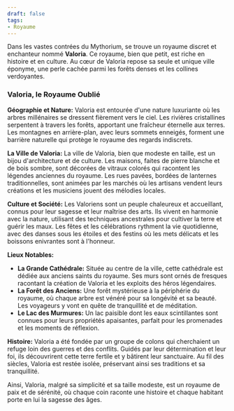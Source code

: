 ```yaml
---
draft: false
tags:
- Royaume
---
```


Dans les vastes contrées du Mythorium, se trouve un royaume discret et enchanteur nommé **Valoria**. Ce royaume, bien que petit, est riche en histoire et en culture. Au cœur de Valoria repose sa seule et unique ville éponyme, une perle cachée parmi les forêts denses et les collines verdoyantes.

### Valoria, le Royaume Oublié

**Géographie et Nature:**
Valoria est entourée d'une nature luxuriante où les arbres millénaires se dressent fièrement vers le ciel. Les rivières cristallines serpentent à travers les forêts, apportant une fraîcheur éternelle aux terres. Les montagnes en arrière-plan, avec leurs sommets enneigés, forment une barrière naturelle qui protège le royaume des regards indiscrets.

**La Ville de Valoria:**
La ville de Valoria, bien que modeste en taille, est un bijou d'architecture et de culture. Les maisons, faites de pierre blanche et de bois sombre, sont décorées de vitraux colorés qui racontent les légendes anciennes du royaume. Les rues pavées, bordées de lanternes traditionnelles, sont animées par les marchés où les artisans vendent leurs créations et les musiciens jouent des mélodies locales.

**Culture et Société:**
Les Valoriens sont un peuple chaleureux et accueillant, connus pour leur sagesse et leur maîtrise des arts. Ils vivent en harmonie avec la nature, utilisant des techniques ancestrales pour cultiver la terre et guérir les maux. Les fêtes et les célébrations rythment la vie quotidienne, avec des danses sous les étoiles et des festins où les mets délicats et les boissons enivrantes sont à l'honneur.

**Lieux Notables:**
- **La Grande Cathédrale:** Située au centre de la ville, cette cathédrale est dédiée aux anciens saints du royaume. Ses murs sont ornés de fresques racontant la création de Valoria et les exploits des héros légendaires.
- **La Forêt des Anciens:** Une forêt mystérieuse à la périphérie du royaume, où chaque arbre est vénéré pour sa longévité et sa beauté. Les voyageurs y vont en quête de tranquillité et de méditation.
- **Le Lac des Murmures:** Un lac paisible dont les eaux scintillantes sont connues pour leurs propriétés apaisantes, parfait pour les promenades et les moments de réflexion.

**Histoire:**
Valoria a été fondée par un groupe de colons qui cherchaient un refuge loin des guerres et des conflits. Guidés par leur détermination et leur foi, ils découvrirent cette terre fertile et y bâtirent leur sanctuaire. Au fil des siècles, Valoria est restée isolée, préservant ainsi ses traditions et sa tranquillité.

Ainsi, Valoria, malgré sa simplicité et sa taille modeste, est un royaume de paix et de sérénité, où chaque coin raconte une histoire et chaque habitant porte en lui la sagesse des âges.